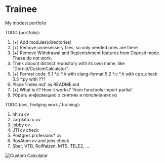 # Trainee
My modest portfolio

  TODO (portfolio):
1. (+) Add modules(directories)
2. (+) Remove unnesessery files, so only needed ones are there
3. (+) Remove Withdrawal and Replenishment features from Deposit mode. These do not work.
4. Think abount distinct repository with its own name, like "Dornid/CustomCalculator".
5. (+) Format code:
  5.1 *.c *.h with clang-format
  5.2 *.c *.h with cpp_check
  5.3 *.py with ???
6. Place 'index.md' as README.md
7. (+) What is it? How it works? 'from functools import partial'
8. Убрать информацию о снятиях и пополнениях из

  TODO (cvs, findging work / training):
1. hh.ru cv
2. zarplata.ru cv
3. jobby cv
4. JTI cv check
5. Postgres profesions* cv
6. RosAtom cv and jobs check
7. Sber, VTB, Roiffaizen, MTS, TELE2, ...


![Custom Calculator](/miscoverview.gif)
